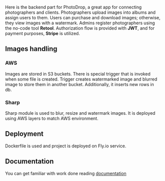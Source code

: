 Here is the backend part for PhotoDrop, a great app for connecting photographers and clients. Photographers upload images into albums and assign users to them. Users can purchase and download images; otherwise, they view images with a watermark. Admins register photographers using the no-code tool **Retool**. Authorization flow is provided with **JWT**, and for payment purposes, **Stripe** is utilized.

## Images handling

### AWS

Images are stored in S3 buckets. There is special trigger that is invoked when some file is created. Trigger creates watermarked image and blurred image to store them in another bucket. Additionally, it inserts new rows in db.

### Sharp

Sharp module is used to blur, resize and watermark images. It is deployed using AWS layers to match AWS environment.

## Deployment

Dockerfile is used and project is deployed on Fly.io service.

## Documentation

You can get familiar with work done reading [documentation](https://photodropdoc.fly.dev/)

